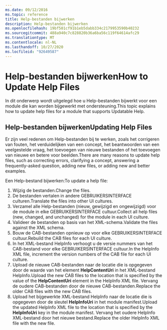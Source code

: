 ```yaml
---
ms.date: 09/12/2016
ms.topic: reference
title: Help-bestanden bijwerken
description: Help-bestanden bijwerken
ms.openlocfilehash: 19bf501cf91b1eb5dabb334c2179953590b40232
ms.sourcegitcommit: 488a940c7c828820b36a6ba56c119f64614afc29
ms.translationtype: MT
ms.contentlocale: nl-NL
ms.lasthandoff: 10/27/2020
ms.locfileid: "92649587"
---
```

# <a name="how-to-update-help-files"></a><span data-ttu-id="b99d5-103">Help-bestanden bijwerken</span><span class="sxs-lookup"><span data-stu-id="b99d5-103">How to Update Help Files</span></span>

<span data-ttu-id="b99d5-104">In dit onderwerp wordt uitgelegd hoe u Help-bestanden bijwerkt voor een module die kan worden bijgewerkt met ondersteuning.</span><span class="sxs-lookup"><span data-stu-id="b99d5-104">This topic explains how to update help files for a module that supports Updatable Help.</span></span>

## <a name="updating-help-files"></a><span data-ttu-id="b99d5-105">Help-bestanden bijwerken</span><span class="sxs-lookup"><span data-stu-id="b99d5-105">Updating Help Files</span></span>

<span data-ttu-id="b99d5-106">Er zijn veel redenen om Help-bestanden bij te werken, zoals het corrigeren van fouten, het verduidelijken van een concept, het beantwoorden van een veelgestelde vraag, het toevoegen van nieuwe bestanden of het toevoegen van nieuwe en betere voor beelden.</span><span class="sxs-lookup"><span data-stu-id="b99d5-106">There are many reasons to update help files, such as correcting errors, clarifying a concept, answering a frequently-asked question, adding new files, or adding new and better examples.</span></span>

<span data-ttu-id="b99d5-107">Een Help-bestand bijwerken:</span><span class="sxs-lookup"><span data-stu-id="b99d5-107">To update a help file:</span></span>

1. <span data-ttu-id="b99d5-108">Wijzig de bestanden.</span><span class="sxs-lookup"><span data-stu-id="b99d5-108">Change the files.</span></span>
1. <span data-ttu-id="b99d5-109">De bestanden vertalen in andere GEBRUIKERSINTERFACE culturen.</span><span class="sxs-lookup"><span data-stu-id="b99d5-109">Translate the files into other UI cultures.</span></span>
1. <span data-ttu-id="b99d5-110">Verzamel alle Help-bestanden (nieuw, gewijzigd en ongewijzigd) voor de module in elke GEBRUIKERSINTERFACE cultuur.</span><span class="sxs-lookup"><span data-stu-id="b99d5-110">Collect all help files (new, changed, and unchanged) for the module in each UI culture.</span></span>
1. <span data-ttu-id="b99d5-111">Valideer de bestanden op basis van het XML-schema.</span><span class="sxs-lookup"><span data-stu-id="b99d5-111">Validate the files against the XML schema.</span></span>
1. <span data-ttu-id="b99d5-112">Bouw de CAB-bestanden opnieuw op voor elke GEBRUIKERSINTERFACE cultuur.</span><span class="sxs-lookup"><span data-stu-id="b99d5-112">Rebuild the CAB files for each UI culture.</span></span>
1. <span data-ttu-id="b99d5-113">In het XML-bestand HelpInfo verhoogt u de versie nummers van het CAB-bestand voor elke GEBRUIKERSINTERFACE cultuur.</span><span class="sxs-lookup"><span data-stu-id="b99d5-113">In the HelpInfo XML file, increment the version numbers of the CAB file for each UI culture.</span></span>
1. <span data-ttu-id="b99d5-114">Upload de nieuwe CAB-bestanden naar de locatie die is opgegeven door de waarde van het element **HelpContentUri** in het XML-bestand HelpInfo.</span><span class="sxs-lookup"><span data-stu-id="b99d5-114">Upload the new CAB files to the location that is specified by the value of the **HelpContentUri** element in the HelpInfo XML file.</span></span> <span data-ttu-id="b99d5-115">Vervang de oudere CAB-bestanden door de nieuwe CAB-bestanden.</span><span class="sxs-lookup"><span data-stu-id="b99d5-115">Replace the older CAB files with the new CAB files.</span></span>
1. <span data-ttu-id="b99d5-116">Upload het bijgewerkte XML-bestand HelpInfo naar de locatie die is opgegeven door de sleutel **HelpInfoUri** in het module manifest.</span><span class="sxs-lookup"><span data-stu-id="b99d5-116">Upload the updated HelpInfo XML file to the location that is specified by the **HelpInfoUri** key in the module manifest.</span></span> <span data-ttu-id="b99d5-117">Vervang het oudere HelpInfo XML-bestand door het nieuwe bestand.</span><span class="sxs-lookup"><span data-stu-id="b99d5-117">Replace the older HelpInfo XML file with the new file.</span></span>
